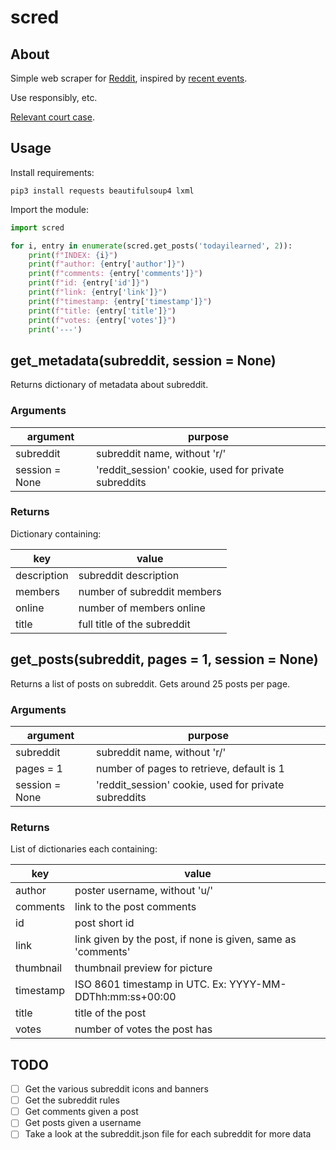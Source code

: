 # scred

## About

Simple web scraper for [Reddit](https://old.reddit.com), inspired by
[recent events](https://en.wikipedia.org/wiki/2023_Reddit_API_controversy).

Use responsibly, etc.

[Relevant court case](https://en.wikipedia.org/wiki/HiQ_Labs_v._LinkedIn).

## Usage

Install requirements:

```
pip3 install requests beautifulsoup4 lxml
```

Import the module:

```python
import scred

for i, entry in enumerate(scred.get_posts('todayilearned', 2)):
    print(f"INDEX: {i}")
    print(f"author: {entry['author']}")
    print(f"comments: {entry['comments']}")
    print(f"id: {entry['id']}")
    print(f"link: {entry['link']}")
    print(f"timestamp: {entry['timestamp']}")
    print(f"title: {entry['title']}")
    print(f"votes: {entry['votes']}")
    print('---')
```

## get_metadata(subreddit, session = None)

Returns dictionary of metadata about subreddit.

### Arguments

| argument       | purpose                                              |
| -------------- | ---------------------------------------------------- |
| subreddit      | subreddit name, without 'r/'                         |
| session = None | 'reddit_session' cookie, used for private subreddits |

### Returns

Dictionary containing:

| key         | value                       |
| ----------- | --------------------------- |
| description | subreddit description       |
| members     | number of subreddit members |
| online      | number of members online    |
| title       | full title of the subreddit |

## get_posts(subreddit, pages = 1, session = None)

Returns a list of posts on subreddit. Gets around 25 posts per page.

### Arguments

| argument       | purpose                                              |
| -------------- | ---------------------------------------------------- |
| subreddit      | subreddit name, without 'r/'                         |
| pages = 1      | number of pages to retrieve, default is 1            |
| session = None | 'reddit_session' cookie, used for private subreddits |

### Returns

List of dictionaries each containing:

| key       | value                                                        |
| --------- | ------------------------------------------------------------ |
| author    | poster username, without 'u/'                                |
| comments  | link to the post comments                                    |
| id        | post short id                                                |
| link      | link given by the post, if none is given, same as 'comments' |
| thumbnail | thumbnail preview for picture                                |
| timestamp | ISO 8601 timestamp in UTC. Ex: YYYY-MM-DDThh:mm:ss+00:00     |
| title     | title of the post                                            |
| votes     | number of votes the post has                                 |

## TODO

- [ ] Get the various subreddit icons and banners
- [ ] Get the subreddit rules
- [ ] Get comments given a post
- [ ] Get posts given a username
- [ ] Take a look at the subreddit.json file for each subreddit for more data
